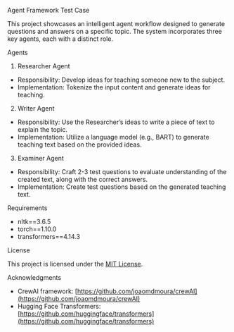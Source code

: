 Agent Framework Test Case

This project showcases an intelligent agent workflow designed to generate questions and answers on a specific topic. The system incorporates three key agents, each with a distinct role.

Agents

1. Researcher Agent
-   Responsibility: Develop ideas for teaching someone new to the subject.
-   Implementation: Tokenize the input content and generate ideas for teaching.

2. Writer Agent
- Responsibility: Use the Researcher’s ideas to write a piece of text to explain the topic.
- Implementation: Utilize a language model (e.g., BART) to generate teaching text based on the provided ideas.

3. Examiner Agent
- Responsibility: Craft 2-3 test questions to evaluate understanding of the created text, along with the correct answers.
- Implementation: Create test questions based on the generated teaching text.
   

Requirements

- nltk==3.6.5
- torch==1.10.0
- transformers==4.14.3

License

This project is licensed under the [MIT License](LICENSE).

Acknowledgments

- CrewAI framework: [https://github.com/joaomdmoura/crewAI](https://github.com/joaomdmoura/crewAI)
- Hugging Face Transformers: [https://github.com/huggingface/transformers](https://github.com/huggingface/transformers)
